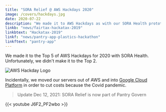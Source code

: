 ```yaml
---
title: "SORA Relief @ AWS Hackdays 2020"
image: /covers/hackdays.jpg
date: 2020-07-22
description: "We made it to AWS Hackdays as with our SORA Health prototype"
linkb: "news/fairtax-hackatax-2019"
linkbtext: "Hackatax-2019"
linkf: "news/pantry-app-plastics-hackathon"
linkftext: "pantry-app"
---
```


We made it to the Top 5 of AWS Hackdays for 2020 with SORA Health. Unfortunately, we didn't make it to the Top 2.

![AWS Hackday Logo](https://sorasystem.sirv.com/logos/hackday.jpg)

Incidentally, we moved our servers out of AWS and into [Google Cloud Platform](https://cloud.google.com) in order to cut costs because the Covid pandemic. 


> Update Dec 12, 2021: SORA Relief is now part of Pantry Govern


{{< youtube J6F2_PF2wbo >}}